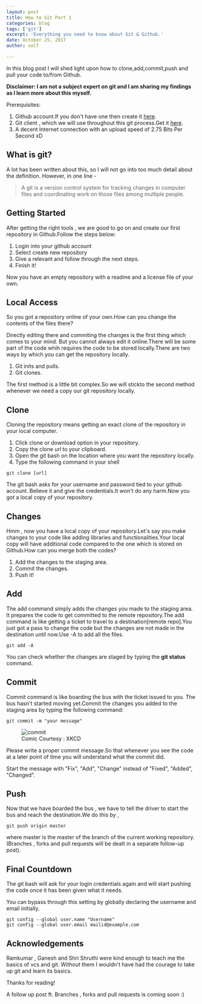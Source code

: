```yaml
---
layout: post
title: How to Git Part 1
categories: blog
tags: ['git']
excerpt: 'Everything you need to know about Git & Github.'
date: October 25, 2017
author: self

---
```


In this blog post I will shed light upon how to clone,add,commit,push
and pull your code to/from Github.

**Disclaimer: I am not a subject expert on git and I am
sharing my findings as I learn more about this myself.**

Prerequisites:

1. Github account.If you don't have one then create it [here](https://github.com/).
2. Git client , which we will use throughout this git process.Get it [here](https://git-scm.com/downloads).
3. A decent Internet connection with an upload speed of 2.75 Bits Per Second xD

## What is git?

A lot has been written about this, so I will not go into too much
detail about the definition. However, in one line -

> A git is a version control system for tracking changes in computer files
> and coordinating work on those files among multiple people.

## Getting Started

After getting the right tools , we are good to go on and create our 
first repository in Github.Follow the steps below:

1. Login into your github account
2. Select create new repository
3. Give a relevant and follow through the next steps.
4. Finish it!

Now you have an empty repository with a readme and a license file
of your own.

## Local Access

So you got a repository online of your own.How can you change the contents of the files
there?

Directly editing there and commiting the changes is the first thing which comes to your mind.
But you cannot always edit it online.There will be some part of the code whih requires the code 
to be stored locally.There are two ways by which you can get the repository locally.

1. Git inits and pulls.
2. Git clones.

The first method is a little bit complex.So we will stickto the second method 
whenever we need a copy our git repository locally.

## Clone

 Cloning the repository means getting an exact clone of the 
 repository in your local computer.

 1. Click clone or download option in your repository.
 2. Copy the clone url to your clipboard.
 3. Open the git bash on the location where you want the repository locally.
 4. Type the following command in your shell

```
git clone [url]
```

The git bash asks for your username and password tied to your github account.
Believe it and give the credentials.It won't do any harm.Now you got a local
copy of your repository.

## Changes

Hmm , now you have a local copy of your repository.Let's say you make changes 
to your code like adding libraries and functionalities.Your local copy will 
have additional code compared to the one which is stored on Github.How can you merge 
both the codes?

1. Add the changes to the staging area.
2. Commit the changes.
3. Push it!

## Add

The add command simply adds the changes you made to the staging area.
It prepares the code to get committed to the remote repository.The add
command is like getting a ticket to travel to a destination[remote repo].You 
just got a pass to change the code but the changes are not made in the destination
until now.Use -A to add all the files.

```
git add -A
```

You can check whether the changes are staged by typing the **git status** command.

## Commit

Commit command is like boarding the bus with the ticket issued to you.
The bus hasn't started moving yet.Commit the changes you added to
the staging area by typing the following command:

```
git commit -m "your message"
```

<figure>
	<img src="{{ site.url }}/images/how-to-git/git_commit.png" alt="commit" />
	<figcaption>Comic Courtesy : XKCD</figcaption>
</figure>

Please write a proper commit message.So that whenever you see the code at a later point
of time you will understand what the commit did.

Start the message with "Fix", "Add", "Change" instead of "Fixed", "Added", "Changed".

## Push

Now that we have boarded the bus , we have to tell the driver to start the bus
and reach the destination.We do this by ,

```
git push origin master
```

where master is the master of the branch of the current working repository.
(Branches , forks and pull requests will be dealt in a separate follow-up post).

## Final Countdown

The git bash will ask for your login credentials again and
will start pushing the code once it has been given what it 
needs.

You can bypass through this setting by globally declaring 
the username and email initially.

```
git config --global user.name "Username"
git config --global user.email mailid@example.com
```

## Acknowledgements

Ramkumar , Ganesh and Shri Shruthi 
were kind enough to teach me the basics of vcs and git.
Without them I wouldn't have had the courage to take 
up git and learn its basics.

Thanks for reading!

A follow up post ft. Branches , forks and pull requests is coming soon :)





